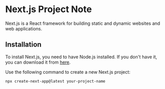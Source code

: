 # Next.js Project Note

Next.js is a React framework for building static and dynamic websites and web applications.

## Installation

To install Next.js, you need to have Node.js installed. If you don't have it, you can download it from [here](https://nodejs.org/).

Use the following command to create a new Next.js project:

```bash
npx create-next-app@latest your-project-name
